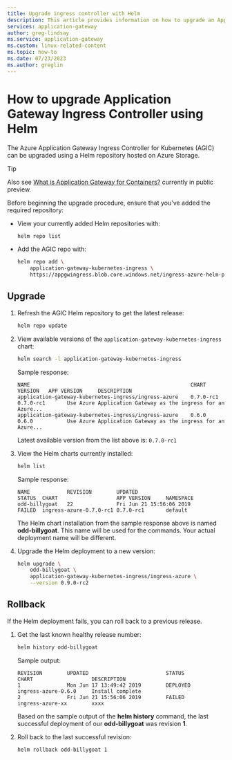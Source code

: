 ```yaml
---
title: Upgrade ingress controller with Helm
description: This article provides information on how to upgrade an Application Gateway Ingress using Helm.
services: application-gateway
author: greg-lindsay
ms.service: application-gateway
ms.custom: linux-related-content
ms.topic: how-to
ms.date: 07/23/2023
ms.author: greglin
---
```


# How to upgrade Application Gateway Ingress Controller using Helm

The Azure Application Gateway Ingress Controller for Kubernetes (AGIC) can be upgraded
using a Helm repository hosted on Azure Storage.

> [!TIP]
> Also see [What is Application Gateway for Containers?](for-containers/overview.md) currently in public preview.

Before beginning the upgrade procedure, ensure that you've added the required repository:

- View your currently added Helm repositories with:

    ```bash
    helm repo list
    ```

- Add the AGIC repo with:

    ```bash
    helm repo add \
        application-gateway-kubernetes-ingress \
        https://appgwingress.blob.core.windows.net/ingress-azure-helm-package/
    ```

## Upgrade

1. Refresh the AGIC Helm repository to get the latest release:

    ```bash
    helm repo update
    ```

1. View available versions of the `application-gateway-kubernetes-ingress` chart:

    ``` bash
    helm search -l application-gateway-kubernetes-ingress
    ```

    Sample response:

    ```output
    NAME                                                    CHART VERSION   APP VERSION     DESCRIPTION
    application-gateway-kubernetes-ingress/ingress-azure    0.7.0-rc1       0.7.0-rc1       Use Azure Application Gateway as the ingress for an Azure...
    application-gateway-kubernetes-ingress/ingress-azure    0.6.0           0.6.0           Use Azure Application Gateway as the ingress for an Azure...
    ```

    Latest available version from the list above is: `0.7.0-rc1`

1. View the Helm charts currently installed:

    ```bash
    helm list
    ```

    Sample response:

    ```output
    NAME            REVISION        UPDATED                         STATUS  CHART                   APP VERSION     NAMESPACE
    odd-billygoat   22              Fri Jun 21 15:56:06 2019        FAILED  ingress-azure-0.7.0-rc1 0.7.0-rc1       default
    ```

    The Helm chart installation from the sample response above is named **odd-billygoat**. This name will be used for the commands. Your actual deployment name will be different.

1. Upgrade the Helm deployment to a new version:

    ```bash
    helm upgrade \
        odd-billygoat \
        application-gateway-kubernetes-ingress/ingress-azure \
        --version 0.9.0-rc2
    ```

## Rollback

If the Helm deployment fails, you can roll back to a previous release.

1. Get the last known healthy release number:

    ```bash
    helm history odd-billygoat
    ```

    Sample output:

    ```output
    REVISION        UPDATED                         STATUS          CHART                   DESCRIPTION
    1               Mon Jun 17 13:49:42 2019        DEPLOYED        ingress-azure-0.6.0     Install complete
    2               Fri Jun 21 15:56:06 2019        FAILED          ingress-azure-xx        xxxx
    ```

    Based on the sample output of the **helm history** command, the last successful deployment of our **odd-billygoat** was revision **1**.

1. Roll back to the last successful revision:

    ```bash
    helm rollback odd-billygoat 1
    ```
